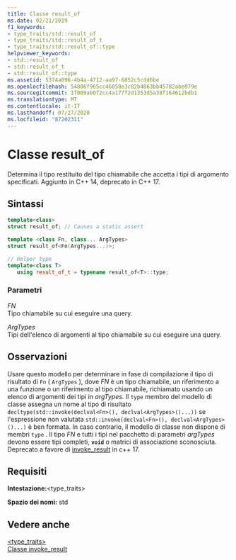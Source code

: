 ```yaml
---
title: Classe result_of
ms.date: 02/21/2019
f1_keywords:
- type_traits/std::result_of
- type_traits/std::result_of_t
- type_traits/std::result_of::type
helpviewer_keywords:
- std::result_of
- std::result_of_t
- std::result_of::type
ms.assetid: 5374a096-4b4a-4712-aa97-6852c5cdd6be
ms.openlocfilehash: 54806f965cc46058e3c82b4863bb45782abe079e
ms.sourcegitcommit: 1f009ab0f2cc4a177f2d1353d5a38f164612bdb1
ms.translationtype: MT
ms.contentlocale: it-IT
ms.lasthandoff: 07/27/2020
ms.locfileid: "87202311"
---
```

# <a name="result_of-class"></a>Classe result_of

Determina il tipo restituito del tipo chiamabile che accetta i tipi di argomento specificati. Aggiunto in C++ 14, deprecato in C++ 17.

## <a name="syntax"></a>Sintassi

```cpp
template<class>
struct result_of; // Causes a static assert

template <class Fn, class... ArgTypes>
struct result_of<Fn(ArgTypes...)>;

// Helper type
template<class T>
   using result_of_t = typename result_of<T>::type;
```

### <a name="parameters"></a>Parametri

*FN*\
Tipo chiamabile su cui eseguire una query.

*ArgTypes*\
Tipi dell'elenco di argomenti al tipo chiamabile su cui eseguire una query.

## <a name="remarks"></a>Osservazioni

Usare questo modello per determinare in fase di compilazione il tipo di risultato di `Fn` ( `ArgTypes` ), dove *FN* è un tipo chiamabile, un riferimento a una funzione o un riferimento al tipo chiamabile, richiamato usando un elenco di argomenti dei tipi in *argTypes*. Il `type` membro del modello di classe assegna un nome al tipo di risultato `decltype(std::invoke(declval<Fn>(), declval<ArgTypes>()...))` se l'espressione non valutata `std::invoke(declval<Fn>(), declval<ArgTypes>()...)` è ben formata. In caso contrario, il modello di classe non dispone di membri `type` . Il tipo *FN* e tutti i tipi nel pacchetto di parametri *argTypes* devono essere tipi completi, **`void`** o matrici di associazione sconosciuta. Deprecato a favore di [invoke_result](invoke-result-class.md) in c++ 17.

## <a name="requirements"></a>Requisiti

**Intestazione:**\<type_traits>

**Spazio dei nomi:** std

## <a name="see-also"></a>Vedere anche

[<type_traits>](../standard-library/type-traits.md)\
[Classe invoke_result](invoke-result-class.md)
